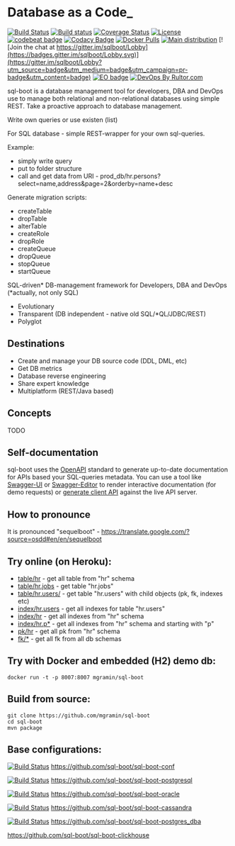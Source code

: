 # Database as a Code_

[![Build Status](https://travis-ci.org/sql-boot/sql-boot.svg?branch=master)](https://travis-ci.org/sql-boot/sql-boot)
[![Build status](https://ci.appveyor.com/api/projects/status/vy096ig84cymr8ir?svg=true)](https://ci.appveyor.com/project/mgramin/sql-boot-hffyc)
[![Coverage Status](https://coveralls.io/repos/github/sql-boot/sql-boot/badge.svg?branch=master)](https://coveralls.io/github/sql-boot/sql-boot?branch=master)
[![License](https://img.shields.io/badge/license-MIT-green.svg)](https://github.com/sql-boot/sql-boot/blob/master/LICENSE)
[![codebeat badge](https://codebeat.co/badges/5f90d946-b2a2-46fe-8951-99f354b3a8e9)](https://codebeat.co/projects/github-com-mgramin-sql-boot-master)
[![Codacy Badge](https://api.codacy.com/project/badge/Grade/97169221af6f4b73a5974a6a5c82cd60)](https://www.codacy.com/app/mgramin/sql-boot?utm_source=github.com&amp;utm_medium=referral&amp;utm_content=mgramin/sql-boot&amp;utm_campaign=Badge_Grade)
[![Docker Pulls](https://img.shields.io/docker/pulls/mgramin/sql-boot.svg)](https://hub.docker.com/r/mgramin/sql-boot/)
[![Main distribution](https://img.shields.io/badge/zip-download-brightgreen.svg)](https://github.com/sql-boot/sql-boot/releases/latest)
[![Join the chat at https://gitter.im/sqlboot/Lobby](https://badges.gitter.im/sqlboot/Lobby.svg)](https://gitter.im/sqlboot/Lobby?utm_source=badge&utm_medium=badge&utm_campaign=pr-badge&utm_content=badge)
[![EO badge](https://www.elegantobjects.org/badge.svg)](https://www.elegantobjects.org/)
[![DevOps By Rultor.com](http://www.rultor.com/p/sql-boot/sql-boot)](http://www.rultor.com/p/sql-boot/sql-boot)

sql-boot is a database management tool for developers, DBA and DevOps use to manage both relational and non-relational databases using simple REST. Take a proactive approach to database management.

Write own queries or use existen (list)

For SQL database - simple REST-wrapper for your own sql-queries.


Example:
- simply write query
- put to folder structure
- call and get data from URI - prod_db/hr.persons?select=name,address&page=2&orderby=name+desc

Generate migration scripts:
- createTable
- dropTable
- alterTable
- createRole
- dropRole
- createQueue
- dropQueue
- stopQueue
- startQueue

SQL-driven* DB-management framework for Developers, DBA and DevOps (*actually, not only SQL)


- Evolutionary
- Transparent (DB independent - native old SQL/*QL/JDBC/REST)
- Polyglot


Destinations
------------
- Create and manage your DB source code (DDL, DML, etc)
- Get DB metrics
- Database reverse engineering
- Share expert knowledge
- Multiplatform (REST/Java based)

Concepts
--------
TODO

Self-documentation
------------------
sql-boot uses the [OpenAPI](https://github.com/OAI/OpenAPI-Specification) standard to generate up-to-date documentation for APIs based your SQL-queries metadata.
You can use a tool like [Swagger-UI](https://github.com/swagger-api/swagger-ui) or [Swagger-Editor](https://github.com/swagger-api/swagger-editor) to render interactive documentation (for demo requests) or [generate client API](https://github.com/swagger-api/swagger-codegen) against the live API server.

How to pronounce
----------------
It is pronounced "sequelboot" - https://translate.google.com/?source=osdd#en/en/sequelboot


Try online (on Heroku):
-----------------------
- [table/hr](https://sql-boot.herokuapp.com/api/h2/table/hr) - get all table from "hr" schema
- [table/hr.jobs](https://sql-boot.herokuapp.com/api/h2/table/hr.jobs) - get table "hr.jobs"
- [table/hr.users/](https://sql-boot.herokuapp.com/api/h2/table/hr.users/) - get table "hr.users" with child objects (pk, fk, indexes etc)
- [index/hr.users](https://sql-boot.herokuapp.com/api/h2/index/hr.users) - get all indexes for table "hr.users"
- [index/hr](https://sql-boot.herokuapp.com/api/h2/index/hr) - get all indexes from "hr" schema
- [index/hr.p*](https://sql-boot.herokuapp.com/api/h2/index/hr.p*) - get all indexes from "hr" schema and starting with "p"
- [pk/hr](https://sql-boot.herokuapp.com/api/h2/pk/hr) - get all pk from "hr" schema
- [fk/*](https://sql-boot.herokuapp.com/api/h2/fk/*) - get all fk from all db schemas



Try with Docker and embedded (H2) demo db:
------------------------------------------

```
docker run -t -p 8007:8007 mgramin/sql-boot
```

Build from source:
------------------
```
git clone https://github.com/mgramin/sql-boot
cd sql-boot
mvn package
```

Base configurations:
--------------------

[![Build Status](https://travis-ci.org/sql-boot/sql-boot-conf.svg?branch=master)](https://travis-ci.org/sql-boot/sql-boot-conf)
https://github.com/sql-boot/sql-boot-conf

[![Build Status](https://travis-ci.org/sql-boot/sql-boot-postgresql.svg?branch=master)](https://travis-ci.org/sql-boot/sql-boot-postgresql)
https://github.com/sql-boot/sql-boot-postgresql

[![Build Status](https://travis-ci.org/sql-boot/sql-boot-oracle.svg?branch=master)](https://travis-ci.org/sql-boot/sql-boot-oracle)
https://github.com/sql-boot/sql-boot-oracle

[![Build Status](https://travis-ci.org/sql-boot/sql-boot-cassandra.svg?branch=master)](https://travis-ci.org/sql-boot/sql-boot-cassandra)
https://github.com/sql-boot/sql-boot-cassandra

[![Build Status](https://travis-ci.org/sql-boot/sql-boot-postgres_dba.svg?branch=master)](https://travis-ci.org/sql-boot/sql-boot-postgres_dba)
https://github.com/sql-boot/sql-boot-postgres_dba

https://github.com/sql-boot/sql-boot-clickhouse
